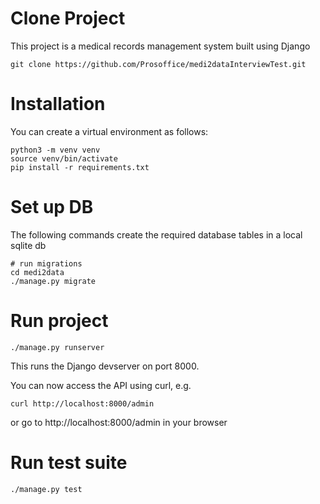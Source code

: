 Clone Project
============
This project is a medical records management system built using Django

```
git clone https://github.com/Prosoffice/medi2dataInterviewTest.git
```

Installation
============
You can create a virtual environment as follows:

```
python3 -m venv venv
source venv/bin/activate
pip install -r requirements.txt
```

Set up DB
=========

The following commands create the required database tables in a
local sqlite db

```
# run migrations
cd medi2data
./manage.py migrate
````

Run project
===========

```
./manage.py runserver
````

This runs the Django devserver on port 8000.

You can now access the API using curl, e.g.

```
curl http://localhost:8000/admin
```

or go to http://localhost:8000/admin in your browser


Run test suite
==============

```
./manage.py test
````